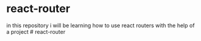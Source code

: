 # react-router
in this repository i will be learning how to use react routers with the help of a project 
#   r e a c t - r o u t e r  
 
